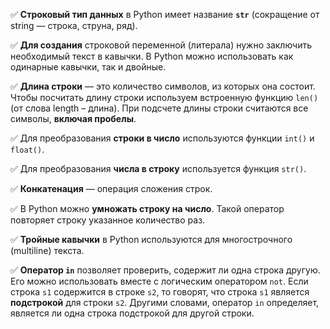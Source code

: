 ✅ **Строковый тип данных** в Python имеет название **`str`** (сокращение от string — строка, струна, ряд).

✅ **Для создания** строковой переменной (литерала) нужно заключить необходимый текст в кавычки. В Python можно использовать как одинарные кавычки, так и двойные.

✅ **Длина строки** — это количество символов, из которых она состоит. Чтобы посчитать длину строки используем встроенную функцию `len()` (от слова length – длина). При подсчете длины строки считаются все символы, **включая пробелы**.

✅ Для преобразования **строки в число** используются функции `int()` и `float()`.

✅ Для преобразования **числа в строку** используется функция `str()`.

✅ **Конкатенация** — операция сложения строк.

✅ В Python можно **умножать строку на число**. Такой оператор повторяет строку указанное количество раз.

✅ **Тройные кавычки** в Python используются для многострочного (multiline) текста.

✅ **Оператор `in`** позволяет проверить, содержит ли одна строка другую. Его можно использовать вместе с логическим оператором `not`. Если строка `s1` содержится в строке `s2`, то говорят, что строка `s1` является **подстрокой** для строки `s2`. Другими словами, оператор `in` определяет, является ли одна строка подстрокой для другой строки.
